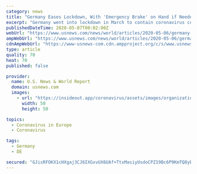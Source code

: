 ```yaml
---
category: news
title: "Germany Eases Lockdown, With 'Emergency Brake' on Hand if Needed"
excerpt: "Germany went into lockdown in March to contain coronavirus contagion. Its reproduction rate has been falling for several days, and Merkel said it was now consistently below 1 - me"
publishedDateTime: 2020-05-07T00:02:00Z
webUrl: "https://www.usnews.com/news/world/articles/2020-05-06/germany-to-ease-lockdown-as-merkel-hails-end-of-very-first-phase-of-pandemic"
ampWebUrl: "https://www.usnews.com/news/world/articles/2020-05-06/germany-to-ease-lockdown-as-merkel-hails-end-of-very-first-phase-of-pandemic?context=amp"
cdnAmpWebUrl: "https://www-usnews-com.cdn.ampproject.org/c/s/www.usnews.com/news/world/articles/2020-05-06/germany-to-ease-lockdown-as-merkel-hails-end-of-very-first-phase-of-pandemic?context=amp"
type: article
quality: 70
heat: 70
published: false

provider:
  name: U.S. News & World Report
  domain: usnews.com
  images:
    - url: "https://insideout.app/coronavirus/assets/images/organizations/usnews.com-50x50.jpg"
      width: 50
      height: 50

topics:
  - Coronavirus in Europe
  - Coronavirus

tags:
  - Germany
  - DE

secured: "GJisRFOKX1cHXgaj3CJ6IXGxvUX6UAf+TtxMasiyUsdoCPZ19Bc6P9KmTQ8yB9Reo1e9xjwlAIUs0mZQIpuL7lECisenoJdY9JQGZSCwQAnDYAvNtJ8+/ozXj1/t5h1UDjwUIAVHlLE55mf6aRObS6QAGVdzcP9cP9GpcSv6A3IrToLH1anvh3NZSZXieOIggR1rSUmurmwkRSZ0BfI9Kdu//8vghEP/WIUquY4iN+QA6xiox/xXuqkJ22bk5TVnseThRgkj+OjQeHeMUUqCQODwPQ3tiZI728m0NaXKf/t99WQAvJOOSHfsgpCp5cBoYeMjqwQ7iU5h2I+dttCTJt5sOQMH99Ju4McRnHtjPJyHxkWFrZ2TdTCYOhHCHa9fzK7aHmo9OGAa38TZOgyJMP1Yu2quldrV1H6mNGPQhgigJkhqYrY//PtU7Cd7RnqynVLLwqfZUBDjN9I0PqXhbfWR3QgFzQKi8J6Ugscjr+8=;VKGdRkVU1s+cRmJKV0zc4A=="
---
```


